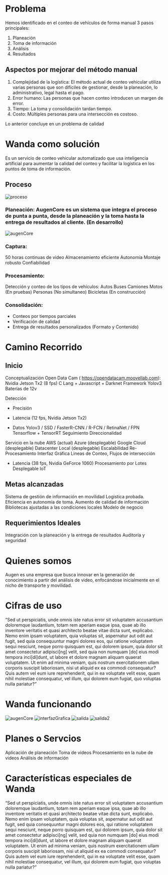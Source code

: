 # Problema
Hemos identificado en el conteo de vehículos de forma manual 3 pasos principales:
1. Planeación 
1. Toma de información
1. Análisis
1. Resultados

## Aspectos por mejorar del método manual
1. Complejidad de la logística: El método actual de conteo vehicular utiliza varias personas que son difíciles de gestionar, desde la planeación, lo administrativo, legal hasta el pago.
2. Error humano: Las personas que hacen conteo introducen un margen de error.
3. Tiempo: La toma y consolidación tardan tiempo.
4. Costo: Múltiples personas para una intersección es costoso.

Lo anterior concluye en un problema de calidad

# Wanda como solución
Es un servicio de conteo vehicular automatizado  que usa inteligencia artificial para aumentar la calidad del conteo y facilitar la logística en los puntos de toma de información.

## Proceso
![proceso](proceso.svg)

### Planeación: AugenCore es un sistema que integra el proceso de punta a punta, desde la planeación y la toma hasta la entrega de resultados al cliente. (En desarrollo)

![augenCore](augenCore.svg)

### Captura: 
50 horas continuas de video
Almacenamiento eficiente
Autonomía
Montaje robusto
Confiabilidad

### Procesamiento:

Detección y conteo de los tipos de vehículos:
Autos
Buses
Camiones
Motos (En pruebas)
Personas (No simultaneo)
Bicicletas (En construcción)

### Consolidación:
- Conteos por tiempos parciales
- Verificación de calidad
- Entrega de resultados personalizados (Formato y Contenido)

# Camino Recorrido
## Inicio
Conceptualización
Open Data Cam ( https://opendatacam.moovellab.com):
Nvidia Jetson Tx2 (8 fps)
C Lang + Javascript + Darknet Framework
Yolov3
Baterías de 12v

Detección 
+ Precisión
- Latencia (12 fps, Nvidia Jetson Tx2)
+ Datos
Yolov3 / SSD / FasterR-CNN / R-FCN / RetinaNet / FPN
Tensorflow + TensorRT
Seguimiento
Direccionalidad

Servicio en la nube
AWS (actual)
Azure (desplegable)
Google Cloud (desplegable)
Datacenter Local (desplegable)
Escalabilidad
Re-Procesamiento
Interfaz Gráfica
Lineas de Conteo, Flujos de intersección
- Latencia (38 fps, Nvidia GeForce 1060)
Procesamiento por Lotes
Desplegable IoT

## Metas alcanzadas

Sistema de gestión de información en movilidad
Logistica probada.
Eficiencia en autonomía de toma.
Aumento de calidad de información
Bibliotecas ajustadas a las condiciones locales
Modelo de negocio

## Requerimientos Ideales
Integración con la planeación y la entrega de resultados
Auditoría y seguridad

# Quienes somos

Augen es una empresa que busca innovar en la generación de conocimiento a partir del análisis de video, enfocándose inicialmente en el nicho de transporte y movilidad.


# Cifras de uso
“Sed ut perspiciatis, unde omnis iste natus error sit voluptatem accusantium doloremque laudantium, totam rem aperiam eaque ipsa, quae ab illo inventore veritatis et quasi architecto beatae vitae dicta sunt, explicabo. Nemo enim ipsam voluptatem, quia voluptas sit, aspernatur aut odit aut fugit, sed quia consequuntur magni dolores eos, qui ratione voluptatem sequi nesciunt, neque porro quisquam est, qui dolorem ipsum, quia dolor sit amet consectetur adipisci[ng] velit, sed quia non numquam [do] eius modi tempora inci[di]dunt, ut labore et dolore magnam aliquam quaerat voluptatem. Ut enim ad minima veniam, quis nostrum exercitationem ullam corporis suscipit laboriosam, nisi ut aliquid ex ea commodi consequatur? Quis autem vel eum iure reprehenderit, qui in ea voluptate velit esse, quam nihil molestiae consequatur, vel illum, qui dolorem eum fugiat, quo voluptas nulla pariatur?”
# Wanda funcionando

![augenCore](augenCore.svg)
![interfazGrafica](interfazGrafica.svg)
![salida](salida.svg)
![salida2](salida2.svg)

# Planes o Servcios
Aplicación de planeación
Toma de videos
Procesamiento en la nube de videos
Análisis de información

# Características especiales de Wanda
“Sed ut perspiciatis, unde omnis iste natus error sit voluptatem accusantium doloremque laudantium, totam rem aperiam eaque ipsa, quae ab illo inventore veritatis et quasi architecto beatae vitae dicta sunt, explicabo. Nemo enim ipsam voluptatem, quia voluptas sit, aspernatur aut odit aut fugit, sed quia consequuntur magni dolores eos, qui ratione voluptatem sequi nesciunt, neque porro quisquam est, qui dolorem ipsum, quia dolor sit amet consectetur adipisci[ng] velit, sed quia non numquam [do] eius modi tempora inci[di]dunt, ut labore et dolore magnam aliquam quaerat voluptatem. Ut enim ad minima veniam, quis nostrum exercitationem ullam corporis suscipit laboriosam, nisi ut aliquid ex ea commodi consequatur? Quis autem vel eum iure reprehenderit, qui in ea voluptate velit esse, quam nihil molestiae consequatur, vel illum, qui dolorem eum fugiat, quo voluptas nulla pariatur?”
